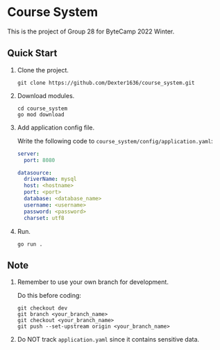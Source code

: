 # Course System

This is the project of Group 28 for ByteCamp 2022 Winter.

## Quick Start

1. Clone the project.
    
    ```
    git clone https://github.com/Dexter1636/course_system.git
    ```

2. Download modules.
    
    ```
    cd course_system
    go mod download
    ```

3. Add application config file.
    
    Write the following code to `course_system/config/application.yaml`:
    
    ```yaml
    server:
      port: 8080
    
    datasource:
      driverName: mysql
      host: <hostname>
      port: <port>
      database: <database_name>
      username: <username>
      password: <password>
      charset: utf8
    ```

4. Run.
    
    ```
    go run .
    ```

## Note

1. Remember to use your own branch for development.
    
    Do this before coding:
    
    ```
    git checkout dev
    git branch <your_branch_name>
    git checkout <your_branch_name>
    git push --set-upstream origin <your_branch_name>
    ```
   
2. Do NOT track `application.yaml` since it contains sensitive data.

